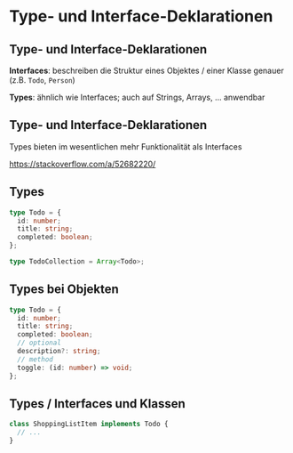 # Type- und Interface-Deklarationen

## Type- und Interface-Deklarationen

**Interfaces**: beschreiben die Struktur eines Objektes / einer Klasse genauer (z.B. `Todo`, `Person`)

**Types**: ähnlich wie Interfaces; auch auf Strings, Arrays, ... anwendbar

## Type- und Interface-Deklarationen

Types bieten im wesentlichen mehr Funktionalität als Interfaces

https://stackoverflow.com/a/52682220/

## Types

```ts
type Todo = {
  id: number;
  title: string;
  completed: boolean;
};

type TodoCollection = Array<Todo>;
```

## Types bei Objekten

```ts
type Todo = {
  id: number;
  title: string;
  completed: boolean;
  // optional
  description?: string;
  // method
  toggle: (id: number) => void;
};
```

## Types / Interfaces und Klassen

```ts
class ShoppingListItem implements Todo {
  // ...
}
```
